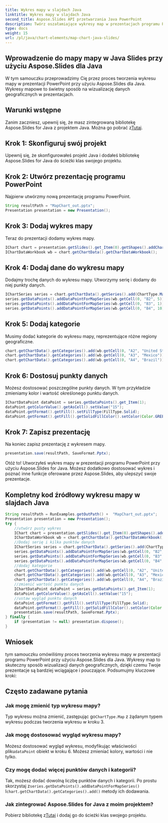 ```yaml
---
title: Wykres mapy w slajdach Java
linktitle: Wykres mapy w slajdach Java
second_title: Aspose.Slides API przetwarzania Java PowerPoint
description: Twórz oszałamiające wykresy map w prezentacjach programu PowerPoint za pomocą Aspose.Slides dla Java. Przewodnik krok po kroku i kod źródłowy dla programistów Java.
type: docs
weight: 15
url: /pl/java/chart-elements/map-chart-java-slides/
---
```


## Wprowadzenie do mapy mapy w Java Slides przy użyciu Aspose.Slides dla Java

W tym samouczku przeprowadzimy Cię przez proces tworzenia wykresu mapy w prezentacji PowerPoint przy użyciu Aspose.Slides dla Java. Wykresy mapowe to świetny sposób na wizualizację danych geograficznych w prezentacjach.

## Warunki wstępne

 Zanim zaczniesz, upewnij się, że masz zintegrowaną bibliotekę Aspose.Slides for Java z projektem Java. Można go pobrać z[Tutaj](https://releases.aspose.com/slides/java/).

## Krok 1: Skonfiguruj swój projekt

Upewnij się, że skonfigurowałeś projekt Java i dodałeś bibliotekę Aspose.Slides for Java do ścieżki klas swojego projektu.

## Krok 2: Utwórz prezentację programu PowerPoint

Najpierw utwórzmy nową prezentację programu PowerPoint.

```java
String resultPath = "MapChart_out.pptx";
Presentation presentation = new Presentation();
```

## Krok 3: Dodaj wykres mapy

Teraz do prezentacji dodamy wykres mapy.

```java
IChart chart = presentation.getSlides().get_Item(0).getShapes().addChart(ChartType.Map, 50, 50, 500, 400, false);
IChartDataWorkbook wb = chart.getChartData().getChartDataWorkbook();
```

## Krok 4: Dodaj dane do wykresu mapy

Dodajmy trochę danych do wykresu mapy. Utworzymy serię i dodamy do niej punkty danych.

```java
IChartSeries series = chart.getChartData().getSeries().add(ChartType.Map);
series.getDataPoints().addDataPointForMapSeries(wb.getCell(0, "B2", 5));
series.getDataPoints().addDataPointForMapSeries(wb.getCell(0, "B3", 1));
series.getDataPoints().addDataPointForMapSeries(wb.getCell(0, "B4", 10));
```

## Krok 5: Dodaj kategorie

Musimy dodać kategorie do wykresu mapy, reprezentujące różne regiony geograficzne.

```java
chart.getChartData().getCategories().add(wb.getCell(0, "A2", "United States"));
chart.getChartData().getCategories().add(wb.getCell(0, "A3", "Mexico"));
chart.getChartData().getCategories().add(wb.getCell(0, "A4", "Brazil"));
```

## Krok 6: Dostosuj punkty danych

Możesz dostosować poszczególne punkty danych. W tym przykładzie zmieniamy kolor i wartość określonego punktu danych.

```java
IChartDataPoint dataPoint = series.getDataPoints().get_Item(1);
dataPoint.getColorValue().getAsCell().setValue("15");
dataPoint.getFormat().getFill().setFillType(FillType.Solid);
dataPoint.getFormat().getFill().getSolidFillColor().setColor(Color.GREEN);
```

## Krok 7: Zapisz prezentację

Na koniec zapisz prezentację z wykresem mapy.

```java
presentation.save(resultPath, SaveFormat.Pptx);
```

Otóż to! Utworzyłeś wykres mapy w prezentacji programu PowerPoint przy użyciu Aspose.Slides for Java. Możesz dodatkowo dostosować wykres i poznać inne funkcje oferowane przez Aspose.Slides, aby ulepszyć swoje prezentacje.

## Kompletny kod źródłowy wykresu mapy w slajdach Java

```java
String resultPath = RunExamples.getOutPath() +  "MapChart_out.pptx";
Presentation presentation = new Presentation();
try {
	//utwórz pusty wykres
	IChart chart = presentation.getSlides().get_Item(0).getShapes().addChart(ChartType.Map, 50, 50, 500, 400, false);
	IChartDataWorkbook wb = chart.getChartData().getChartDataWorkbook();
	//Dodaj serię i kilka punktów danych
	IChartSeries series = chart.getChartData().getSeries().add(ChartType.Map);
	series.getDataPoints().addDataPointForMapSeries(wb.getCell(0, "B2", 5));
	series.getDataPoints().addDataPointForMapSeries(wb.getCell(0, "B3", 1));
	series.getDataPoints().addDataPointForMapSeries(wb.getCell(0, "B4", 10));
	//dodaj kategorie
	chart.getChartData().getCategories().add(wb.getCell(0, "A2", "United States"));
	chart.getChartData().getCategories().add(wb.getCell(0, "A3", "Mexico"));
	chart.getChartData().getCategories().add(wb.getCell(0, "A4", "Brazil"));
	//zmienić wartość punktu danych
	IChartDataPoint dataPoint = series.getDataPoints().get_Item(1);
	dataPoint.getColorValue().getAsCell().setValue("15");
	//ustaw wygląd punktu danych
	dataPoint.getFormat().getFill().setFillType(FillType.Solid);
	dataPoint.getFormat().getFill().getSolidFillColor().setColor(Color.GREEN);
	presentation.save(resultPath, SaveFormat.Pptx);
} finally {
	if (presentation != null) presentation.dispose();
}
```

## Wniosek

tym samouczku omówiliśmy proces tworzenia wykresu mapy w prezentacji programu PowerPoint przy użyciu Aspose.Slides dla Java. Wykresy map to skuteczny sposób wizualizacji danych geograficznych, dzięki czemu Twoje prezentacje są bardziej wciągające i pouczające. Podsumujmy kluczowe kroki:

## Często zadawane pytania

### Jak mogę zmienić typ wykresu mapy?

 Typ wykresu można zmienić, zastępując go`ChartType.Map` z żądanym typem wykresu podczas tworzenia wykresu w kroku 3.

### Jak mogę dostosować wygląd wykresu mapy?

 Możesz dostosować wygląd wykresu, modyfikując właściwości pliku`dataPoint` obiekt w kroku 6. Możesz zmieniać kolory, wartości i nie tylko.

### Czy mogę dodać więcej punktów danych i kategorii?

 Tak, możesz dodać dowolną liczbę punktów danych i kategorii. Po prostu skorzystaj z`series.getDataPoints().addDataPointForMapSeries()` I`chart.getChartData().getCategories().add()` metody ich dodawania.

### Jak zintegrować Aspose.Slides for Java z moim projektem?

 Pobierz bibliotekę z[Tutaj](https://releases.aspose.com/slides/java/) i dodaj go do ścieżki klas swojego projektu.